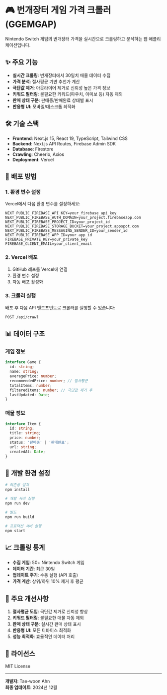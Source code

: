 # 🎮 번개장터 게임 가격 크롤러 (GGEMGAP)

Nintendo Switch 게임의 번개장터 가격을 실시간으로 크롤링하고 분석하는 웹 애플리케이션입니다.

## ✨ 주요 기능

- **실시간 크롤링**: 번개장터에서 30일치 매물 데이터 수집
- **가격 분석**: 절사평균 기반 추천가 계산
- **극단값 제거**: 아웃라이어 제거로 신뢰성 높은 가격 정보
- **키워드 필터링**: 불필요한 키워드(파우치, 아미보 등) 자동 제외
- **판매 상태 구분**: 판매중/판매완료 상태별 표시
- **반응형 UI**: 모바일/데스크톱 최적화

## 🛠 기술 스택

- **Frontend**: Next.js 15, React 19, TypeScript, Tailwind CSS
- **Backend**: Next.js API Routes, Firebase Admin SDK
- **Database**: Firestore
- **Crawling**: Cheerio, Axios
- **Deployment**: Vercel

## 🚀 배포 방법

### 1. 환경 변수 설정

Vercel에서 다음 환경 변수를 설정하세요:

```env
NEXT_PUBLIC_FIREBASE_API_KEY=your_firebase_api_key
NEXT_PUBLIC_FIREBASE_AUTH_DOMAIN=your_project.firebaseapp.com
NEXT_PUBLIC_FIREBASE_PROJECT_ID=your_project_id
NEXT_PUBLIC_FIREBASE_STORAGE_BUCKET=your_project.appspot.com
NEXT_PUBLIC_FIREBASE_MESSAGING_SENDER_ID=your_sender_id
NEXT_PUBLIC_FIREBASE_APP_ID=your_app_id
FIREBASE_PRIVATE_KEY=your_private_key
FIREBASE_CLIENT_EMAIL=your_client_email
```

### 2. Vercel 배포

1. GitHub 레포를 Vercel에 연결
2. 환경 변수 설정
3. 자동 배포 활성화

### 3. 크롤러 실행

배포 후 다음 API 엔드포인트로 크롤러를 실행할 수 있습니다:

```bash
POST /api/crawl
```

## 📊 데이터 구조

### 게임 정보
```typescript
interface Game {
  id: string;
  name: string;
  averagePrice: number;
  recommendedPrice: number; // 절사평균
  totalItems: number;
  filteredItems: number; // 극단값 제거 후
  lastUpdated: Date;
}
```

### 매물 정보
```typescript
interface Item {
  id: string;
  title: string;
  price: number;
  status: '판매중' | '판매완료';
  url: string;
  createdAt: Date;
}
```

## 🔧 개발 환경 설정

```bash
# 의존성 설치
npm install

# 개발 서버 실행
npm run dev

# 빌드
npm run build

# 프로덕션 서버 실행
npm start
```

## 📈 크롤링 통계

- **수집 게임**: 50+ Nintendo Switch 게임
- **데이터 기간**: 최근 30일
- **업데이트 주기**: 수동 실행 (API 호출)
- **가격 계산**: 상위/하위 10% 제거 후 평균

## 🎯 주요 개선사항

1. **절사평균 도입**: 극단값 제거로 신뢰성 향상
2. **키워드 필터링**: 불필요한 매물 자동 제외
3. **판매 상태 구분**: 실시간 판매 상태 표시
4. **반응형 UI**: 모든 디바이스 최적화
5. **성능 최적화**: 효율적인 데이터 처리

## 📝 라이선스

MIT License

---

**개발자**: Tae-woon Ahn  
**최종 업데이트**: 2024년 12월

